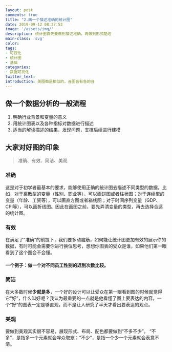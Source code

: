 ```yaml
---
layout: post
comments: true
title: "2.画一个描述准确的统计图"
date: 2019-09-12 08:37:53
image: '/assets/img/'
description: 统计图首先要做到描述准确，再做到形式酷炫
main-class: 'svg'
color:
tags:
- 可视化
- 统计图
- 基础
categories:
- 数据可视化
twitter_text:
introduction: 美图都是相似的，丑图各有各的丑
---
```


## 做一个数据分析的一般流程
1. 明确行业背景和变量的意义
2. 用统计图表以及各种指标对数据进行描述
3. 适当的解读描述的结果，发现问题，支撑后续进行建模

## 大家对好图的印象
> 准确、有效、简洁、美观  

### 准确
这是对于初学者最基本的要求，能够使用正确的统计图去描述不同类型的数据。比如，对于离散型的变量（性别、职业等），可以画饼图或者柱状图；对于连续型的变量（年龄、工资等），可以画直方图或者箱线图；对于时间序列变量（GDP、CPI等），可以画折线图。因此在画图之前，要先弄清变量的类型，再去选择合适的统计图。

### 有效
在满足了“准确”的前提下，我们要多动脑筋，如何能让统计图更加有效的展示你的数据，有时可能会需要你进行换位思考，想想你图表的受众是谁，如果他们第一眼看到了这个图会不会懂。
#### 一个例子：做一个对不同员工性别的迟到次数比较。

### 简洁
在大多数时候**少就是多**，一个好的设计可以让受众在第一眼看到图的时候就觉得它“好”，什么叫好呢？我认为最重要的一点就是他看懂了图上要表达的内容，一个“好”的图表一定是够直观，而不是让人研究了半天才看出要表达的观点。

### 美观
要做到美观其实很不容易，展现形式、布局、配色都要做到“不多不少”。
“不多”，是指多一个元素就会哗众取宠；“不少”，是指一个少一个元素就会表意不清。

